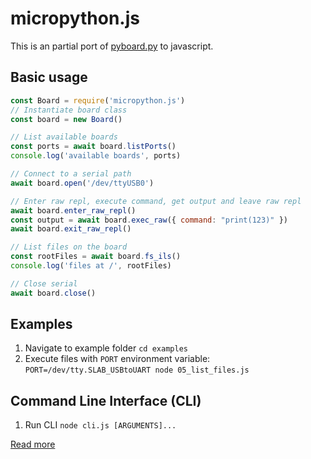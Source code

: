 # micropython.js

This is an partial port of [pyboard.py](https://docs.micropython.org/en/latest/reference/pyboard.py.html) to javascript.

## Basic usage

```js
const Board = require('micropython.js')
// Instantiate board class
const board = new Board()

// List available boards
const ports = await board.listPorts()
console.log('available boards', ports)

// Connect to a serial path
await board.open('/dev/ttyUSB0')

// Enter raw repl, execute command, get output and leave raw repl
await board.enter_raw_repl()
const output = await board.exec_raw({ command: "print(123)" })
await board.exit_raw_repl()

// List files on the board
const rootFiles = await board.fs_ils()
console.log('files at /', rootFiles)

// Close serial
await board.close()
```

## Examples

1. Navigate to example folder `cd examples`
2. Execute files with `PORT` environment variable: `PORT=/dev/tty.SLAB_USBtoUART node 05_list_files.js`

## Command Line Interface (CLI)

1. Run CLI `node cli.js [ARGUMENTS]...`

[Read more](CLI.md)
